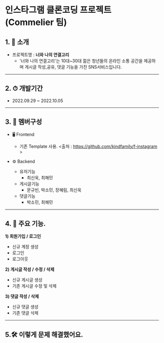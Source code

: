 # 인스타그램 클론코딩 프로젝트 (Commelier 팀)

## 1. 🌈 소개
- 프로젝트명 : **너와 나의 연결고리**
  - '너와 나의 연결고리'는 10대~30대 젊은 청년들의 온라인 소통 공간을 제공하며 게시글 작성,공유,
  댓글 기능을 가진 SNS서비스입니다.

----

## 2. ⏱︎ 개발기간
- 2022.09.29 ~ 2022.10.05

----

## 3. 🐥 멤버구성
- 🖥 Frontend
  - 기존 Template 사용. <출처 : https://github.com/kindfamily/f-instagram >

- ⚙ Backend 
  - 유저기능 
    - 최신욱, 최해민
  - 게시글기능
    - 문규빈, 박소민, 장혜림, 최신욱
  - 댓글기능
    - 박소민, 최해민

----

## 4. 📂 주요 기능.

**1) 회원가입 / 로그인**
  - 신규 계정 생성
  - 로그인
  - 로그아웃

**2) 게시글 작성 / 수정 / 삭제**
  - 신규 게시글 생성
  - 기존 게시글 수정 및 삭제

**3) 댓글 작성 / 삭제**
  - 신규 댓글 생성
  - 기존 댓글 삭제

----

## 5.🛠️ 이렇게 문제 해결했어요.